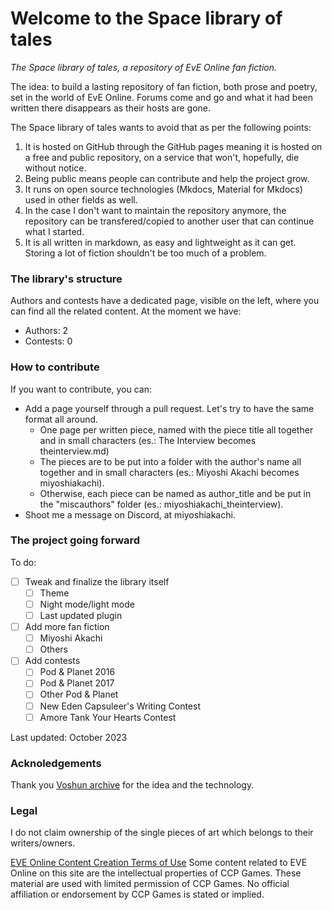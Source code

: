 # Welcome to the Space library of tales

*The Space library of tales, a repository of EvE Online fan fiction.*

The idea: to build a lasting repository of fan fiction, both prose and poetry, set in the world of EvE Online. Forums come and go and what it had been written there disappears as their hosts are gone.

The Space library of tales wants to avoid that as per the following points:

1. It is hosted on GitHub through the GitHub pages meaning it is hosted on a free and public repository, on a service that won't, hopefully, die without notice.
2. Being public means people can contribute and help the project grow.
3. It runs on open source technologies (Mkdocs, Material for Mkdocs) used in other fields as well.
4. In the case I don't want to maintain the repository anymore, the repository can be transfered/copied to another user that can continue what I started.
5. It is all written in markdown, as easy and lightweight as it can get. Storing a lot of fiction shouldn't be too much of a problem.

### The library's structure
Authors and contests have a dedicated page, visible on the left, where you can find all the related content. At the moment we have:

- Authors: 2
- Contests: 0

### How to contribute

If you want to contribute, you can:

- Add a page yourself through a pull request. Let's try to have the same format all around.
    - One page per written piece, named with the piece title all together and in small characters (es.: The Interview becomes theinterview.md)
    - The pieces are to be put into a folder with the author's name all together and in small characters (es.: Miyoshi Akachi becomes miyoshiakachi).
    - Otherwise, each piece can be named as author_title and be put in the "miscauthors" folder (es.: miyoshiakachi_theinterview).
- Shoot me a message on Discord, at miyoshiakachi.

### The project going forward
To do:

 - [ ] Tweak and finalize the library itself
    - [ ] Theme
    - [ ] Night mode/light mode
    - [ ] Last updated plugin
 - [ ] Add more fan fiction
    - [ ] Miyoshi Akachi
    - [ ] Others
 - [ ] Add contests
    - [ ] Pod & Planet 2016
    - [ ] Pod & Planet 2017
    - [ ] Other Pod & Planet
    - [ ] New Eden Capsuleer's Writing Contest
    - [ ] Amore Tank Your Hearts Contest

Last updated: October 2023


### Acknoledgements
Thank you [Voshun archive](https://voshun.pages.dev/) for the idea and the technology.


### Legal

I do not claim ownership of the single pieces of art which belongs to their writers/owners.

[EVE Online Content Creation Terms of Use](https://community.eveonline.com/support/policies/eve-online-content-creation-terms-of-use-en/)
Some content related to EVE Online on this site are the intellectual properties of CCP Games. These material are used with limited permission of CCP Games. No official affiliation or endorsement by CCP Games is stated or implied.

